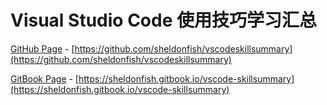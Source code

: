 # Visual Studio Code 使用技巧学习汇总

[GitHub Page](https://github.com/sheldonfish/vscodeskillsummary) - [https://github.com/sheldonfish/vscodeskillsummary](https://github.com/sheldonfish/vscodeskillsummary)

[GitBook Page](https://sheldonfish.gitbook.io/vscode-skillsummary) - [https://sheldonfish.gitbook.io/vscode-skillsummary](https://sheldonfish.gitbook.io/vscode-skillsummary)
